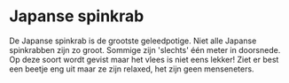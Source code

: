 # Japanse spinkrab

De Japanse spinkrab is de grootste geleedpotige. Niet alle Japanse spinkrabben
zijn zo groot. Sommige zijn 'slechts' één meter in doorsnede. Op deze soort
wordt gevist maar het vlees is niet eens lekker! Ziet er best een beetje eng uit
maar ze zijn relaxed, het zijn geen menseneters.
